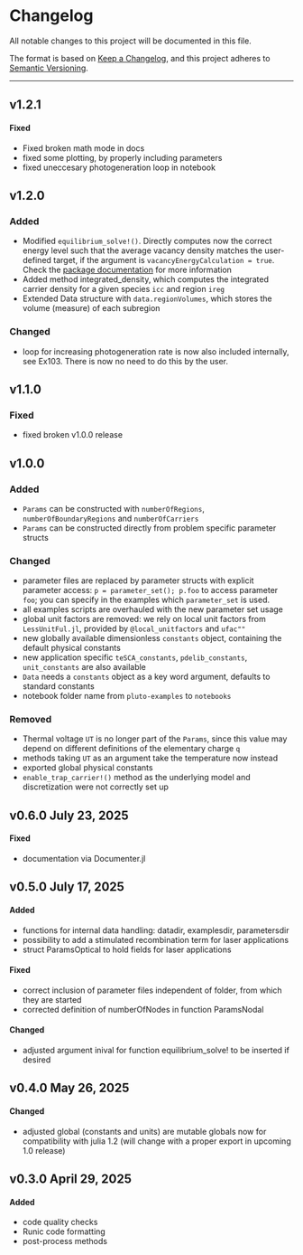 # Changelog


All notable changes to this project will be documented in this file.

The format is based on [Keep a Changelog](https://keepachangelog.com/en/1.1.0/),
and this project adheres to [Semantic Versioning](https://semver.org/spec/v2.0.0.html).

-----------------------------------------------------------------------------------------------

## v1.2.1

#### Fixed
  - Fixed broken math mode in docs
  - fixed some plotting, by properly including parameters
  - fixed uneccesary photogeneration loop in notebook

## v1.2.0

### Added
  - Modified `equilibrium_solve!()`. Directly computes now the correct energy level such that the average vacancy density matches the user-defined target, if the argument is `vacancyEnergyCalculation = true`. Check the [package documentation](https://wias-pdelib.github.io/ChargeTransport.jl/stable/PSC/) for more information
  - Added method integrated_density, which computes the integrated carrier density for a given species `icc` and region `ireg`
  - Extended Data structure with `data.regionVolumes`, which stores the volume (measure) of each subregion

### Changed
  - loop for increasing photogeneration rate is now also included internally, see Ex103. There is now no need to do this by the user.

## v1.1.0

### Fixed
  - fixed broken v1.0.0 release

## v1.0.0

### Added
  - `Params` can be constructed with `numberOfRegions`, `numberOfBoundaryRegions` and `numberOfCarriers`
  - `Params` can be constructed directly from problem specific parameter structs

### Changed
  - parameter files are replaced by parameter structs with explicit parameter access: `p = parameter_set(); p.foo` to access parameter `foo`;
    you can specify in the examples which `parameter_set` is used.
  - all examples scripts are overhauled with the new parameter set usage
  - global unit factors are removed: we rely on local unit factors from `LessUnitFul.jl`, provided by `@local_unitfactors` and `ufac""`
  - new globally available dimensionless `constants` object, containing the default physical constants
  - new application specific `teSCA_constants`, `pdelib_constants`, `unit_constants` are also available
  - `Data` needs a `constants` object as a key word argument, defaults to standard constants
  - notebook folder name from `pluto-examples` to `notebooks`

### Removed
  - Thermal voltage `UT` is no longer part of the `Params`, since this value may depend on different definitions of the elementary charge `q`
  - methods taking `UT` as an argument take the temperature now instead
  - exported global physical constants
  - `enable_trap_carrier!()` method as the underlying model and discretization were not correctly set up

## v0.6.0 July 23, 2025

#### Fixed
  - documentation via Documenter.jl

## v0.5.0 July 17, 2025

#### Added
  - functions for internal data handling: datadir, examplesdir, parametersdir
  - possibility to add a stimulated recombination term for laser applications
  - struct ParamsOptical to hold fields for laser applications
#### Fixed
  - correct inclusion of parameter files independent of folder, from which they are started
  - corrected definition of numberOfNodes in function ParamsNodal
#### Changed
  - adjusted argument inival for function equilibrium_solve! to be inserted if desired

## v0.4.0 May 26, 2025

#### Changed
  - adjusted global (constants and units) are mutable globals now for compatibility with julia 1.2 (will change with a proper export in upcoming 1.0 release)


## v0.3.0 April 29, 2025

#### Added
  - code quality checks
  - Runic code formatting
  - post-process methods
